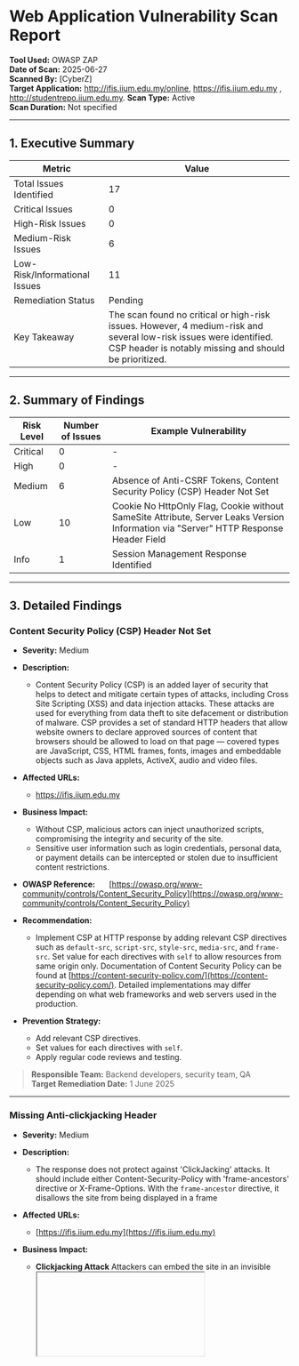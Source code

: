 # Web Application Vulnerability Scan Report

**Tool Used:** OWASP ZAP  
**Date of Scan:** 2025-06-27  
**Scanned By:** [CyberZ]  
**Target Application:** http://ifis.iium.edu.my/online, https://ifis.iium.edu.my , http://studentrepo.iium.edu.my.
**Scan Type:** Active   
**Scan Duration:** Not specified  

---

## 1. Executive Summary

| Metric                          | Value                                     |
|--------------------------------|-------------------------------------------|
| Total Issues Identified        | 17                                        |
| Critical Issues                | 0                                         |
| High-Risk Issues               | 0                                         |
| Medium-Risk Issues             | 6                                         |
| Low-Risk/Informational Issues | 11                                         |
| Remediation Status             | Pending                                   |
| Key Takeaway                   | The scan found no critical or high-risk issues. However, 4 medium-risk and several low-risk issues were identified. CSP header is notably missing and should be prioritized. |

---

## 2. Summary of Findings

| Risk Level | Number of Issues | Example Vulnerability                    |
|------------|------------------|------------------------------------------|
| Critical   | 0                | -                                        |
| High       | 0                | -                                        |
| Medium     | 6                | Absence of Anti-CSRF Tokens, Content Security Policy (CSP) Header Not Set |
| Low        | 10                | Cookie No HttpOnly Flag, Cookie without SameSite Attribute, Server Leaks Version Information via "Server" HTTP Response Header Field |
| Info       | 1                | Session Management Response Identified |

---

## 3. Detailed Findings

### Content Security Policy (CSP) Header Not Set

- **Severity:** Medium  
- **Description:**
  - Content Security Policy (CSP) is an added layer of security that helps to detect and mitigate certain types of attacks, including Cross Site Scripting (XSS) and data injection attacks. These attacks are used for everything from data theft to site defacement or distribution of malware. CSP provides a set of standard HTTP headers that allow website owners to declare approved sources of content that browsers should be allowed to load on that page — covered types are JavaScript, CSS, HTML frames, fonts, images and embeddable objects such as Java applets, ActiveX, audio and video files.

- **Affected URLs:**
  - https://ifis.iium.edu.my

- **Business Impact:**    
  - Without CSP, malicious actors can inject unauthorized scripts, compromising the integrity and security of the site.
  - Sensitive user information such as login credentials, personal data, or payment details can be intercepted or stolen due to insufficient content restrictions.

- **OWASP Reference:**    
    [https://owasp.org/www-community/controls/Content_Security_Policy](https://owasp.org/www-community/controls/Content_Security_Policy)

- **Recommendation:**
  - Implement CSP at HTTP response by adding relevant CSP directives such as `default-src`, `script-src`, `style-src`, `media-src`, and `frame-src`. Set value for each directives with `self` to allow resources from same origin only. Documentation of Content Security Policy can be found at [https://content-security-policy.com/](https://content-security-policy.com/). Detailed implementations may differ depending on what web frameworks and web servers used in the production.

- **Prevention Strategy:**    
  - Add relevant CSP directives.
  - Set values for each directives with `self`.
  - Apply regular code reviews and testing.

> **Responsible Team:** Backend developers, security team, QA   
> **Target Remediation Date:** 1 June 2025

---

### Missing Anti-clickjacking Header

- **Severity:** Medium  
- **Description:**
  - The response does not protect against 'ClickJacking' attacks. It should include either Content-Security-Policy with 'frame-ancestors' directive or X-Frame-Options. With the `frame-ancestor` directive, it disallows the site from being displayed in a frame

- **Affected URLs:**
  - [https://ifis.iium.edu.my](https://ifis.iium.edu.my) 

- **Business Impact:**    
  - **Clickjacking Attack**
    Attackers can embed the site in an invisible <iframe> and tricks users into clicking buttons or links while thinking they are interacting with something else.
  - **Phishing & Brand Abuse**
    Malicious actors can embed site within deceptive pages, making it appears as if the content is legit.

- **OWASP Reference:**
  - [https://owasp.org/www-community/attacks/Clickjacking](https://owasp.org/www-community/attacks/Clickjacking) 

- **Recommendation:**
  - Add `frame-ancestor` Content Security Policy directive and set it to `none` to prevent the site from becoming framable. Implementation may differ depending on web frameworks and web servers used.

- **Prevention Strategy:**    
  - Add `frame-ancestor` directive for the Content Security Policy.
  - Set value of the directive with `none`.
  - Apply regular code reviews and testing.

> **Responsible Team:** Backend developers, security team, QA   
> **Target Remediation Date:** 1 June 2025

---


###  Content Security Policy (CSP) Header Not Set  
**Severity:** Medium  
**Confidence:** High  
**Description:**  
The application does not implement a Content Security Policy (CSP) header, which helps mitigate attacks like Cross-Site Scripting (XSS).  
**Affected URL:** http://ifis.iium.edu.my/online  
**Business Impact:**  
Without CSP, browsers will load resources from any origin, increasing the risk of script injection attacks.  
**Recommendation:**  
Add a CSP header with directives like default-src, script-src, style-src, etc., to restrict the sources of content.  
**OWASP Reference:** https://owasp.org/www-community/controls/Content_Security_Policy  
**Responsible Team:** Backend Developers  
**Target Remediation Date:** 1 June 2025

---

###  Absence of Anti-CSRF Tokens  
**Severity:** Medium  
**Confidence:** Low  
**Description:**  
No Anti-CSRF tokens were found in a HTML submission form.  
**Affected URL:** http://ifis.iium.edu.my/online  
**Business Impact:**  
The risk of information disclosure is dramatically increased when the target site is vulnerable to XSS, because XSS can be used as a platform for CSRF, allowing the attack to operate within the bounds of the same-origin policy.  
**Recommendation:**  
Use a vetted library or framework that does not allow this weakness to occur or provides constructs that make this weakness easier to avoid. For example, use anti-CSRF packages such as the OWASP CSRFGuard.  
**OWASP Reference:** https://owasp.org/www-community/attacks/csrf  
**Responsible Team:** Backend Developers  
**Target Remediation Date:** 1 June 2025

---

###  Cookie No HttpOnly Flag
**Severity:** Low  
**Confidence:** Medium  
**Description:**  
A cookie has been set without the HttpOnly flag, which means that the cookie can be accessed by JavaScript.  
**Affected URL:** http://ifis.iium.edu.my/online  
**Business Impact:**  
Malicious script can be run on this page then the cookie will be accessible and can be transmitted to another site. If this is a session cookie then session hijacking may be possible.  
**Recommendation:**  
Ensure that the HttpOnly flag is set for all cookies.  
**OWASP Reference:** https://owasp.org/www-community/HttpOnly  
**Responsible Team:** Backend Developers  
**Target Remediation Date:** 1 June 2025

---

###  Cookie without SameSite Attribute
**Severity:** Low  
**Confidence:** Medium  
**Description:**  
A cookie has been set without the SameSite attribute, which means that the cookie can be sent as a result of a 'cross-site' request.  
**Affected URL:** http://ifis.iium.edu.my/online  
**Business Impact:**  
Attackers can perform unauthorized actions on behalf of authenticated users, leading to data loss, account manipulation, or financial fraud.  
**Recommendation:**  
Ensure that the SameSite attribute is set to either 'lax' or ideally 'strict' for all cookies.  
**OWASP Reference:** https://owasp.org/www-community/SameSite  
**Responsible Team:** Backend Developers  
**Target Remediation Date:** 1 June 2025

---

###  Server Leaks Version Information via 'Server' HTTP Header  
**Severity:** Low  
**Confidence:** High  
**Description:**  
The 'Server' header discloses the web server version used by the application.  
**Affected URL:** http://ifis.iium.edu.my/online  
**Business Impact:**  
Facilitates fingerprinting attacks and exploitation of known vulnerabilities.  
**Recommendation:**  
Configure server to hide version info in the response headers.  
**OWASP Reference:** https://owasp.org/www-project-secure-headers/  
**Responsible Team:** Backend Developers  
**Target Remediation Date:** 1 June 2025

---

###  Content Security Policy (CSP) Header Not Set  
**Severity:** Medium  
**Confidence:** High  
**Description:**  
The application does not implement a Content Security Policy (CSP) header, which helps mitigate attacks like Cross-Site Scripting (XSS).  
**Affected URL:** http://studentrepo.iium.edu.my  
**Business Impact:**  
Without CSP, browsers will load resources from any origin, increasing the risk of script injection attacks.

**Recommendation:**  
Add a CSP header with directives like default-src, script-src, style-src, etc., to restrict the sources of content.  
**OWASP Reference:** https://owasp.org/www-community/controls/Content_Security_Policy  
**Responsible Team:** Backend Developers  
**Target Remediation Date:** 1 June 2025

---

###  Missing Anti-clickjacking Header  
**Severity:** Medium  
**Confidence:** Medium  
**Description:**  
The page does not set an 'X-Frame-Options' or 'frame-ancestors' directive.  
**Affected URL:** http://studentrepo.iium.edu.my  
**Business Impact:**  
Leaves application vulnerable to clickjacking.

**Recommendation:**  
Add appropriate CSP directive or X-Frame-Options header.  
**OWASP Reference:** https://owasp.org/www-community/attacks/Clickjacking  
**Responsible Team:** Backend Developers  
**Target Remediation Date:** 1 June 2025

---

###  Server Leaks Information via 'X-Powered-By' HTTP Header  
**Severity:** Low  
**Confidence:** Medium  
**Description:**  
The server includes 'X-Powered-By' in the response header, revealing the technology stack.  
**Affected URL:** http://studentrepo.iium.edu.my  
**Business Impact:**  
Attackers can target known vulnerabilities of disclosed technologies.

**Recommendation:**  
Remove or obfuscate the 'X-Powered-By' header.  
**OWASP Reference:** https://owasp.org/www-community/attacks/Information_exposure_through_HTTP_headers  
**Responsible Team:** Backend Developers  
**Target Remediation Date:** 1 June 2025

---

###  Server Leaks Version Information via 'Server' HTTP Header  
**Severity:** Low  
**Confidence:** High  
**Description:**  
The 'Server' header discloses the web server version used by the application.  
**Affected URL:** http://studentrepo.iium.edu.my  
**Business Impact:**  
Facilitates fingerprinting attacks and exploitation of known vulnerabilities.  

**Recommendation:**  
Configure server to hide version info in the response headers.  
**OWASP Reference:** https://owasp.org/www-project-secure-headers/  
**Responsible Team:** Backend Developers  
**Target Remediation Date:** 1 June 2025

---

###  Strict-Transport-Security Header Not Set  
**Severity:** Low  
**Confidence:** High  
**Description:**  
The Strict-Transport-Security header is not set, which means users might access the site over an insecure connection.  
**Affected URL:** http://studentrepo.iium.edu.my  
**Business Impact:**  
Users may be vulnerable to SSL stripping attacks if they initially connect over HTTP.  

**Recommendation:**  
Add the HSTS header to enforce HTTPS connections.  
**OWASP Reference:** https://owasp.org/www-project-secure-headers/#strict-transport-security  
**Responsible Team:** Backend Developers  
**Target Remediation Date:** 1 June 2025

---

###  X-Content-Type-Options Header Missing  
**Severity:** Low  
**Confidence:** Medium  
**Description:**  
Missing this header can allow the browser to interpret files as a different MIME type.  
**Affected URL:** http://studentrepo.iium.edu.my  
**Business Impact:**  
Could lead to script execution in the wrong context, risking XSS.  

**Recommendation:**  
Set `X-Content-Type-Options: nosniff` on all responses.  
**OWASP Reference:** https://owasp.org/www-project-secure-headers/#x-content-type-options  
**Responsible Team:** Backend Developers  
**Target Remediation Date:** 1 June 2025

---

###  Application Error Disclosure  
**Severity:** Low  
**Confidence:** Medium  
**Description:**  
The application discloses technical error messages in responses.  
**Affected URL:** http://studentrepo.iium.edu.my  
**Business Impact:**  
Could provide attackers with information about the app’s internal structure or technology stack.  

**Recommendation:**  
Suppress detailed error messages in production environments and log them securely.  
**OWASP Reference:** https://owasp.org/www-community/Improper_Error_Handling  
**Responsible Team:** Backend Developers  
**Target Remediation Date:** 1 June 2025

---

###  Cookie with SameSite Attribute None  
**Severity:** Low  
**Confidence:** Medium  
**Description:**  
Cookies are set with `SameSite=None` which may expose them to cross-site request forgery attacks.  
**Affected URL:** http://studentrepo.iium.edu.my  
**Business Impact:**  
Could lead to CSRF attacks if cookies are sent cross-site without secure validation. 

**Recommendation:**  
Set the `SameSite` attribute to `Lax` or `Strict` depending on your application's requirements.  
**OWASP Reference:** https://owasp.org/www-community/controls/SameSite  
**Responsible Team:** Backend Developers  
**Target Remediation Date:** 1 June 2025

---

###  Information Disclosure – Debug Error Messages  
**Severity:** Low  
**Confidence:** Medium  
**Description:**  
The server response contains debug error messages that can reveal application internals or misconfigurations.  
**Affected URL:** https://studentrepo.iium.edu.my/server/opensearch/search?format=rss&query=*&scope=...  
**Business Impact:**  
Exposes information such as file paths, server errors, or code stack traces that attackers can leverage. 

**Recommendation:**  
Configure the server to suppress debug error messages in production. Display only user-friendly error pages.  
**OWASP Reference:** https://owasp.org/www-community/Improper_Error_Handling  
**Responsible Team:** Backend Developers  
**Target Remediation Date:** 1 June 2025

---




## 4. Recommendations & Next Steps

- Prioritize fixing medium-risk issues immediately  
- Re-test after remediation  
- Apply secure HTTP headers and configurations  
- Schedule monthly security scans  
- Consider a deeper security assessment via pen-test  

---

## Appendix

- **Sites Scanned**:
  - https://ifis.iium.edu.my 
  - http://ifis.iium.edu.my/online 
  - https://ifis.iium.edu.my/robots.txt
  - https://ifis.iium.edu.my/sitemap.xml
  - http://studentrepo.iium.edu.my 
- **ZAP Version:** 2.16.1  
- **Total Alerts Analyzed:** 17
